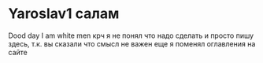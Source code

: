 # Yaroslav1 салам
Dood day 
I am white men
крч я не понял что надо сделать и просто пишу здесь, т.к. вы сказали что смысл не важен
еще я поменял оглавления на сайте
